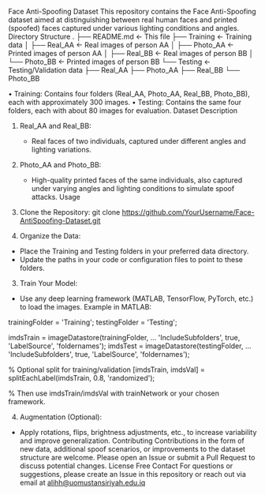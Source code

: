 Face Anti-Spoofing Dataset
This repository contains the Face Anti-Spoofing dataset aimed at distinguishing between real human faces and printed (spoofed) faces captured under various lighting conditions and angles.
Directory Structure
.
├── README.md                     <- This file
├── Training                      <- Training data
│   ├── Real_AA                  <- Real images of person AA
│   ├── Photo_AA                 <- Printed images of person AA
│   ├── Real_BB                  <- Real images of person BB
│   └── Photo_BB                 <- Printed images of person BB
└── Testing                       <- Testing/Validation data
    ├── Real_AA
    ├── Photo_AA
    ├── Real_BB
    └── Photo_BB

• Training: Contains four folders (Real_AA, Photo_AA, Real_BB, Photo_BB), each with approximately 300 images.
• Testing: Contains the same four folders, each with about 80 images for evaluation.
Dataset Description
1. Real_AA and Real_BB:
   - Real faces of two individuals, captured under different angles and lighting variations.

2. Photo_AA and Photo_BB:
   - High-quality printed faces of the same individuals, also captured under varying angles and lighting conditions to simulate spoof attacks.
Usage
1. Clone the Repository:
   git clone https://github.com/YourUsername/Face-AntiSpoofing-Dataset.git
2. Organize the Data:
- Place the Training and Testing folders in your preferred data directory.
- Update the paths in your code or configuration files to point to these folders.

3. Train Your Model:
- Use any deep learning framework (MATLAB, TensorFlow, PyTorch, etc.) to load the images.
Example in MATLAB:

trainingFolder = 'Training';
testingFolder  = 'Testing';

imdsTrain = imageDatastore(trainingFolder, ...
    'IncludeSubfolders', true, 'LabelSource', 'foldernames');
imdsTest = imageDatastore(testingFolder, ...
    'IncludeSubfolders', true, 'LabelSource', 'foldernames');

% Optional split for training/validation
[imdsTrain, imdsVal] = splitEachLabel(imdsTrain, 0.8, 'randomized');

% Then use imdsTrain/imdsVal with trainNetwork or your chosen framework.

4. Augmentation (Optional):
- Apply rotations, flips, brightness adjustments, etc., to increase variability and improve generalization.
Contributing
Contributions in the form of new data, additional spoof scenarios, or improvements to the dataset structure are welcome. Please open an Issue or submit a Pull Request to discuss potential changes.
License
Free 
Contact
For questions or suggestions, please create an Issue in this repository or reach out via email at alihh@uomustansiriyah.edu.iq
